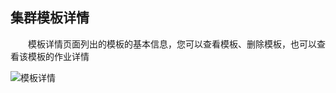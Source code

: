 ## 集群模板详情

　　模板详情页面列出的模板的基本信息，您可以查看模板、删除模板，也可以查看该模板的作业详情
  
  ![模板详情](http://kmr-bj.ks3-cn-beijing.ksyun.com/doc_pic/jqmb2.png)
  
  